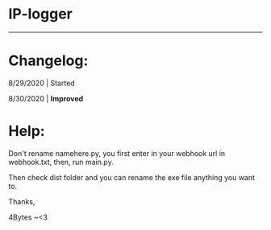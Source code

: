 # IP-logger
---
# Changelog:

8/29/2020 | Started

8/30/2020 | **Improved**

# Help:

Don't rename namehere.py, you first enter in your webhook url in webhook.txt, then, run main.py.

Then check dist folder and you can rename the exe file anything you want to.

Thanks,

4Bytes ~<3
